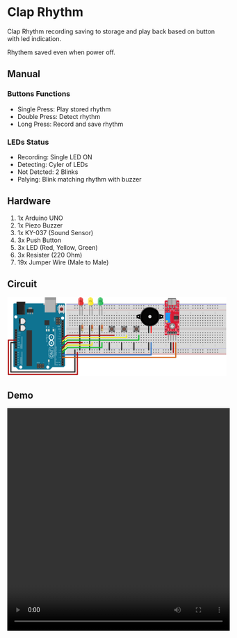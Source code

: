 # Clap Rhythm

Clap Rhythm recording saving to storage and play back based on button with led indication.

Rhythem saved even when power off.

## Manual

### Buttons Functions

* Single Press: Play stored rhythm
* Double Press: Detect rhythm
* Long Press: Record and save rhythm

### LEDs Status

* Recording: Single LED ON
* Detecting: Cyler of LEDs
* Not Detcted: 2 Blinks
* Palying: Blink matching rhythm with buzzer

## Hardware

1. 1x Arduino UNO
2. 1x Piezo Buzzer
3. 1x KY-037 (Sound Sensor)
4. 3x Push Button
5. 3x LED (Red, Yellow, Green)
6. 3x Resister (220 Ohm)
7. 19x Jumper Wire (Male to Male)

## Circuit

![circuit](fritzing/sketch.svg)

## Demo

<video width="512" height="512" controls>
  <source src="https://github.com/burhankhanzada/clap_rhythm/blob/main/demo.mp4" type="video/mp4">
</video>
